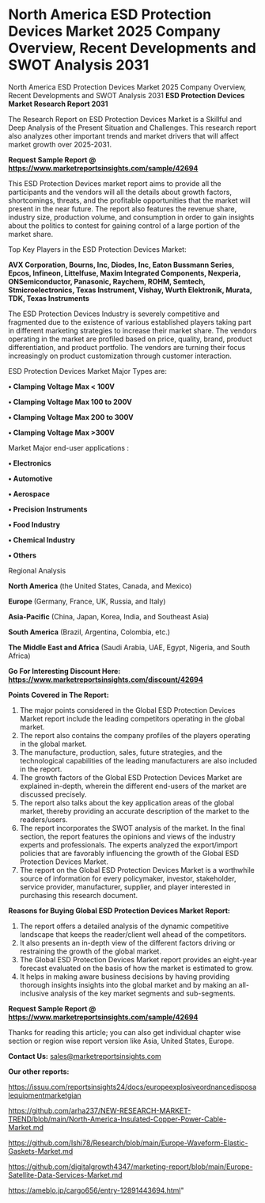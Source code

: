# North America ESD Protection Devices Market 2025 Company Overview, Recent Developments and SWOT Analysis 2031
North America ESD Protection Devices Market 2025 Company Overview, Recent Developments and SWOT Analysis 2031
<strong>ESD Protection Devices Market Research Report 2031</strong>

The Research Report on ESD Protection Devices Market is a Skillful and Deep Analysis of the Present Situation and Challenges. This research report also analyzes other important trends and market drivers that will affect market growth over 2025-2031.

<strong>Request Sample Report @ <a href=https://www.marketreportsinsights.com/sample/42694>https://www.marketreportsinsights.com/sample/42694</a></strong>

This ESD Protection Devices market report aims to provide all the participants and the vendors will all the details about growth factors, shortcomings, threats, and the profitable opportunities that the market will present in the near future. The report also features the revenue share, industry size, production volume, and consumption in order to gain insights about the politics to contest for gaining control of a large portion of the market share.

Top Key Players in the ESD Protection Devices Market:

<strong>AVX Corporation, Bourns, Inc, Diodes, Inc, Eaton Bussmann Series, Epcos, Infineon, Littelfuse, Maxim Integrated Components, Nexperia, ONSemiconductor, Panasonic, Raychem, ROHM, Semtech, Stmicroelectronics, Texas Instrument, Vishay, Wurth Elektronik, Murata, TDK, Texas Instruments</strong>

The ESD Protection Devices Industry is severely competitive and fragmented due to the existence of various established players taking part in different marketing strategies to increase their market share. The vendors operating in the market are profiled based on price, quality, brand, product differentiation, and product portfolio. The vendors are turning their focus increasingly on product customization through customer interaction.

ESD Protection Devices Market Major Types are:

<strong>•  Clamping Voltage Max < 100V

•  Clamping Voltage Max 100 to 200V

•  Clamping Voltage Max 200 to 300V

•  Clamping Voltage Max >300V</strong>

Market Major end-user applications :

<strong>•  Electronics

•  Automotive

•  Aerospace

•  Precision Instruments

•  Food Industry

•  Chemical Industry

•  Others</strong>

Regional Analysis

</u><strong><b>North America</b></strong> (the United States, Canada, and Mexico)

<strong><b>Europe </b></strong>(Germany, France, UK, Russia, and Italy)

<strong><b>Asia-Pacific</b></strong> (China, Japan, Korea, India, and Southeast Asia)

<strong><b>South America</b></strong> (Brazil, Argentina, Colombia, etc.)

<strong><b>The Middle East and Africa</b></strong> (Saudi Arabia, UAE, Egypt, Nigeria, and South Africa)

<strong>Go For Interesting Discount Here: <a href=https://www.marketreportsinsights.com/discount/42694>https://www.marketreportsinsights.com/discount/42694</a></strong>

<strong>Points Covered in The Report:</strong>
<ol>
  <li>The major points considered in the Global ESD Protection Devices Market report include the leading competitors operating in the global market.</li>
  <li>The report also contains the company profiles of the players operating in the global market.</li>
  <li>The manufacture, production, sales, future strategies, and the technological capabilities of the leading manufacturers are also included in the report.</li>
  <li>The growth factors of the Global ESD Protection Devices Market are explained in-depth, wherein the different end-users of the market are discussed precisely.</li>
  <li>The report also talks about the key application areas of the global market, thereby providing an accurate description of the market to the readers/users.</li>
  <li>The report incorporates the SWOT analysis of the market. In the final section, the report features the opinions and views of the industry experts and professionals. The experts analyzed the export/import policies that are favorably influencing the growth of the Global ESD Protection Devices Market.</li>
  <li>The report on the Global ESD Protection Devices Market is a worthwhile source of information for every policymaker, investor, stakeholder, service provider, manufacturer, supplier, and player interested in purchasing this research document.</li>
</ol>
<strong>Reasons for Buying Global ESD Protection Devices Market Report:</strong>

<ol>
  <li>The report offers a detailed analysis of the dynamic competitive landscape that keeps the reader/client well ahead of the competitors.</li>
  <li>It also presents an in-depth view of the different factors driving or restraining the growth of the global market.</li>
  <li>The Global ESD Protection Devices Market report provides an eight-year forecast evaluated on the basis of how the market is estimated to grow.</li>
  <li>It helps in making aware business decisions by having providing thorough insights insights into the global market and by making an all-inclusive analysis of the key market segments and sub-segments.</li>
</ol>
<strong>Request Sample Report @ <a href=https://www.marketreportsinsights.com/sample/42694>https://www.marketreportsinsights.com/sample/42694</a></strong>


Thanks for reading this article; you can also get individual chapter wise section or region wise report version like Asia, United States, Europe.

<strong>Contact Us:</strong>
sales@marketreportsinsights.com

<strong>Our other reports:</strong>

<a href=https://issuu.com/reportsinsights24/docs/europeexplosiveordnancedisposalequipmentmarketgian>https://issuu.com/reportsinsights24/docs/europeexplosiveordnancedisposalequipmentmarketgian</a>

<a href=https://github.com/arha237/NEW-RESEARCH-MARKET-TREND/blob/main/North-America-Insulated-Copper-Power-Cable-Market.md>https://github.com/arha237/NEW-RESEARCH-MARKET-TREND/blob/main/North-America-Insulated-Copper-Power-Cable-Market.md</a>

<a href=https://github.com/Ishi78/Research/blob/main/Europe-Waveform-Elastic-Gaskets-Market.md>https://github.com/Ishi78/Research/blob/main/Europe-Waveform-Elastic-Gaskets-Market.md</a>

<a href=https://github.com/digitalgrowth4347/marketing-report/blob/main/Europe-Satellite-Data-Services-Market.md>https://github.com/digitalgrowth4347/marketing-report/blob/main/Europe-Satellite-Data-Services-Market.md</a>

<a href=https://ameblo.jp/cargo656/entry-12891443694.html>https://ameblo.jp/cargo656/entry-12891443694.html</a>"

